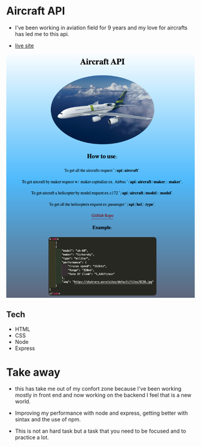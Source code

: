 # Aircraft API

- I've been working in aviation field for 9 years and my love for aircrafts has led me to this api.

- [live site]()

<img src='img/frontpage.png'>

## Tech

- HTML
- CSS
- Node
- Express

# Take away

- this has take me out of my confort zone because I've been working mostly in front end and now working on the backend I feel that is a new world.

- Improving my performance with node and express, getting better with sintax and the use of npm.

- This is not an hard task but a task that you need to be focused and to practice a lot.
